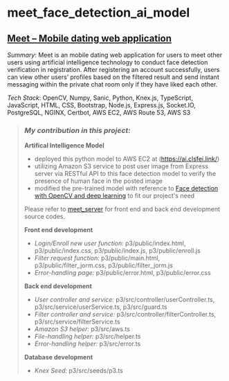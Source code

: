 # meet_face_detection_ai_model

## [Meet – Mobile dating web application](https://clsfei.link/)

*Summary*:	Meet is an mobile dating web application for users to meet other users using artificial intelligence technology to conduct face detection verification in registration. After registering an account successfully, users can view other users’ profiles based on the filtered result and send instant messaging within the private chat room only if they have liked each other.  

*Tech Stack*:	OpenCV, Numpy, Sanic, Python, Knex.js, TypeScript, JavaScript, HTML, CSS, Bootstrap, Node.js, Express.js, Socket.IO, PostgreSQL, NGINX, Certbot, AWS EC2, AWS Route 53, AWS S3

> ### *My contribution in this project:*
>
> **Artifical Intelligence Model**
> - deployed this python model to AWS EC2 at (https://ai.clsfei.link/)
> - utilizing Amazon S3 service to post user image from Express server via RESTful API to this face detection model to verify the presence of human face in the posted image
> - modified the pre-trained model with reference to [Face detection with OpenCV and deep learning](https://pyimagesearch.com/2018/02/26/face-detection-with-opencv-and-deep-learning/) to fit our project's need
>
> Please refer to [meet_server](https://github.com/iampattyful/meet_server) for front end and back end development source codes.
>
> **Front end development**
> * *Login/Enroll new user function:* p3/public/index.html, p3/public/index.css, p3/public/index.js, p3/public/enroll.js
> * *Filter request function:* p3/public/main.html, p3/public/filter_jorm.css, p3/public/filter_jorm.js
> * *Error-handling page:* p3/public/error.html, p3/public/error.css
>
> **Back end development**
> * *User controller and service:* p3/src/controller/userController.ts, p3/src/service/userService.ts, p3/src/guard.ts
> * *Filter controller and service:* p3/src/controller/filterController.ts, p3/src/service/filterService.ts
> * *Amazon S3 helper:* p3/src/aws.ts
> * *File-handling helper:* p3/src/helper.ts
> * *Error-handling helper:* p3/src/error.ts
>
> **Database development**
> * *Knex Seed:* p3/src/seeds/p3.ts

